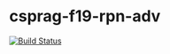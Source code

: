 # csprag-f19-rpn-adv
[![Build Status](https://travis-ci.com/mlibo/csprag-f19-rpn-adv.svg?branch=master)](https://travis-ci.com/mlibo/csprag-f19-rpn-adv)
